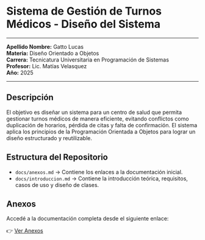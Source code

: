 # Sistema de Gestión de Turnos Médicos - Diseño del Sistema

---

**Apellido Nombre:** Gatto Lucas  
**Materia:** Diseño Orientado a Objetos  
**Carrera:** Tecnicatura Universitaria en Programación de Sistemas  
**Profesor:** Lic. Matías Velasquez  
**Año:** 2025  


---

##  Descripción

El objetivo es diseñar un sistema para un centro de salud que permita gestionar turnos médicos de manera eficiente, evitando conflictos como duplicación de horarios, pérdida de citas y falta de confirmación. El sistema aplica los principios de la Programación Orientada a Objetos para lograr un diseño estructurado y reutilizable.

##  Estructura del Repositorio

- `docs/anexos.md` → Contiene los enlaces a la documentación inicial.
- `docs/introduccion.md` → Contiene la introducción teórica, requisitos, casos de uso y diseño de clases.

##  Anexos

Accedé a la documentación completa desde el siguiente enlace:

👉 [Ver Anexos](docs/anexos.md)
